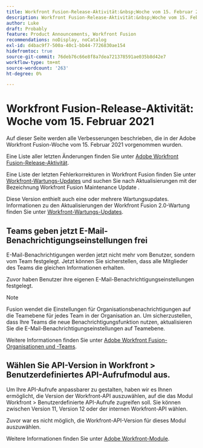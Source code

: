 ```yaml
---
title: Workfront Fusion-Release-Aktivität:&nbsp;Woche vom 15. Februar 2021
description: Workfront Fusion-Release-Aktivität:&nbsp;Woche vom 15. Februar 2021
author: Luke
draft: Probably
feature: Product Announcements, Workfront Fusion
recommendations: noDisplay, noCatalog
exl-id: d4bac9f7-500a-40c1-bb44-7726830ae154
hidefromtoc: true
source-git-commit: 76deb76c66e8f8a7dea721378591ae035b8d42e7
workflow-type: tm+mt
source-wordcount: '263'
ht-degree: 0%

---
```


# Workfront Fusion-Release-Aktivität: Woche vom 15. Februar 2021

Auf dieser Seite werden alle Verbesserungen beschrieben, die in der Adobe Workfront Fusion-Woche vom 15. Februar 2021 vorgenommen wurden.

Eine Liste aller letzten Änderungen finden Sie unter [Adobe Workfront Fusion-Release-Aktivität](../../../product-announcements/product-releases/fusion-release-activity/fusion-release-activity.md).

Eine Liste der letzten Fehlerkorrekturen in Workfront Fusion finden Sie unter [Workfront-Wartungs-Updates](https://experienceleague.adobe.com/docs/workfront-known-issues/releases/current-updates.html) und suchen Sie nach Aktualisierungen mit der Bezeichnung Workfront Fusion Maintenance Update .

Diese Version enthielt auch eine oder mehrere Wartungsupdates. Informationen zu den Aktualisierungen der Workfront Fusion 2.0-Wartung finden Sie unter [Workfront-Wartungs-Updates](https://experienceleague.adobe.com/docs/workfront-known-issues/releases/current-updates.html).

## Teams geben jetzt E-Mail-Benachrichtigungseinstellungen frei

E-Mail-Benachrichtigungen werden jetzt nicht mehr vom Benutzer, sondern vom Team festgelegt. Jetzt können Sie sicherstellen, dass alle Mitglieder des Teams die gleichen Informationen erhalten.

Zuvor haben Benutzer ihre eigenen E-Mail-Benachrichtigungseinstellungen festgelegt.

>[!NOTE]
>
>Fusion wendet die Einstellungen für Organisationsbenachrichtigungen auf die Teamebene für jedes Team in der Organisation an. Um sicherzustellen, dass Ihre Teams die neue Benachrichtigungsfunktion nutzen, aktualisieren Sie die E-Mail-Benachrichtigungseinstellungen auf Teamebene.

Weitere Informationen finden Sie unter [Adobe Workfront Fusion-Organisationen und -Teams](../../../workfront-fusion/organizations/organizations-and-teams.md).

## Wählen Sie API-Version in Workfront > Benutzerdefiniertes API-Aufrufmodul aus.

Um Ihre API-Aufrufe anpassbarer zu gestalten, haben wir es Ihnen ermöglicht, die Version der Workfront-API auszuwählen, auf die das Modul Workfront > Benutzerdefinierte API-Aufrufe zugreifen soll. Sie können zwischen Version 11, Version 12 oder der internen Workfront-API wählen.

Zuvor war es nicht möglich, die Workfront-API-Version für dieses Modul auszuwählen.

Weitere Informationen finden Sie unter [Adobe Workfront-Module](../../../workfront-fusion/apps-and-their-modules/workfront-modules.md).
